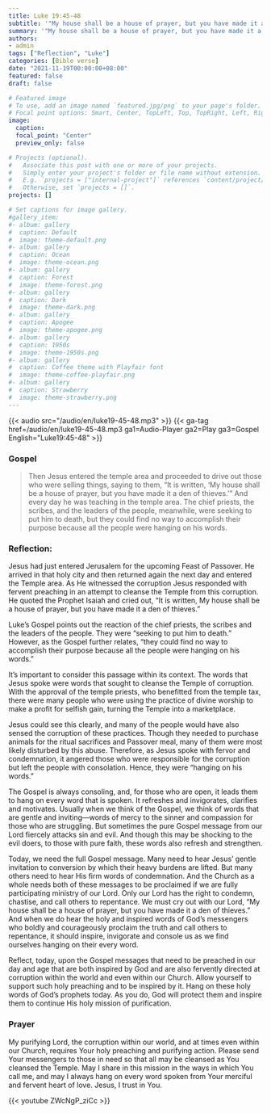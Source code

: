 ```yaml
---
title: Luke 19:45-48
subtitle: '"My house shall be a house of prayer, but you have made it a den of thieves.” - Luke 19:46'
summary: '"My house shall be a house of prayer, but you have made it a den of thieves.” - Luke 19:46'
authors:
- admin
tags: ["Reflection", "Luke"]
categories: [Bible verse]
date: "2021-11-19T00:00:00+08:00"
featured: false
draft: false

# Featured image
# To use, add an image named `featured.jpg/png` to your page's folder.
# Focal point options: Smart, Center, TopLeft, Top, TopRight, Left, Right, BottomLeft, Bottom, BottomRight
image:
  caption:
  focal_point: "Center"
  preview_only: false

# Projects (optional).
#   Associate this post with one or more of your projects.
#   Simply enter your project's folder or file name without extension.
#   E.g. `projects = ["internal-project"]` references `content/project/deep-learning/index.md`.
#   Otherwise, set `projects = []`.
projects: []

# Set captions for image gallery.
#gallery_item:
#- album: gallery
#  caption: Default
#  image: theme-default.png
#- album: gallery
#  caption: Ocean
#  image: theme-ocean.png
#- album: gallery
#  caption: Forest
#  image: theme-forest.png
#- album: gallery
#  caption: Dark
#  image: theme-dark.png
#- album: gallery
#  caption: Apogee
#  image: theme-apogee.png
#- album: gallery
#  caption: 1950s
#  image: theme-1950s.png
#- album: gallery
#  caption: Coffee theme with Playfair font
#  image: theme-coffee-playfair.png
#- album: gallery
#  caption: Strawberry
#  image: theme-strawberry.png
---
```


{{< audio src="/audio/en/luke19-45-48.mp3" >}}
{{< ga-tag href=/audio/en/luke19-45-48.mp3 ga1=Audio-Player ga2=Play ga3=Gospel English="Luke19:45-48" >}}


### Gospel
> Then Jesus entered the temple area and proceeded to drive out those who were selling things, saying to them, “It is written, ‘My house shall be a house of prayer, but you have made it a den of thieves.’” And every day he was teaching in the temple area. The chief priests, the scribes, and the leaders of the people, meanwhile, were seeking to put him to death, but they could find no way to accomplish their purpose because all the people were hanging on his words.

### Reflection:
Jesus had just entered Jerusalem for the upcoming Feast of Passover. He arrived in that holy city and then returned again the next day and entered the Temple area. As He witnessed the corruption Jesus responded with fervent preaching in an attempt to cleanse the Temple from this corruption. He quoted the Prophet Isaiah and cried out, “It is written, My house shall be a house of prayer, but you have made it a den of thieves.”

Luke’s Gospel points out the reaction of the chief priests, the scribes and the leaders of the people.
They were “seeking to put him to death.” However, as the Gospel further relates, “they could find no way to accomplish their purpose because all the people were hanging on his words.”

It’s important to consider this passage within its context. The words that Jesus spoke were words that sought to cleanse the Temple of corruption. With the approval of the temple priests, who benefitted from the temple tax, there were many people who were using the practice of divine worship to make a profit for selfish gain, turning the Temple into a marketplace.

Jesus could see this clearly, and many of the people would have also sensed the corruption of these practices. Though they needed to purchase animals for the ritual sacrifices and Passover meal, many of them were most likely disturbed by this abuse. Therefore, as Jesus spoke with fervor and condemnation, it angered those who were responsible for the corruption but left the people with consolation. Hence, they were “hanging on his words.”

The Gospel is always consoling, and, for those who are open, it leads them to hang on every word that is spoken. It refreshes and invigorates, clarifies and motivates. Usually when we think of the Gospel, we think of words that are gentle and inviting—words of mercy to the sinner and compassion for those who are struggling. But sometimes the pure Gospel message from our Lord fiercely attacks sin and evil. And though this may be shocking to the evil doers, to those with pure faith, these words also refresh and strengthen.

Today, we need the full Gospel message. Many need to hear Jesus’ gentle invitation to conversion by which their heavy burdens are lifted. But many others need to hear His firm words of condemnation. And the Church as a whole needs both of these messages to be proclaimed if we are fully participating ministry of our Lord. Only our Lord has the right to condemn, chastise, and call others to repentance.  We must cry out with our Lord, “My house shall be a house of prayer, but you have made it a den of thieves.” And when we do hear the holy and inspired words of God’s messengers who boldly and courageously proclaim the truth and call others to repentance, it should inspire, invigorate and console us as we find ourselves hanging on their every word.

Reflect, today, upon the Gospel messages that need to be preached in our day and age that are both inspired by God and are also fervently directed at corruption within the world and even within our Church. Allow yourself to support such holy preaching and to be inspired by it. Hang on these holy words of God’s prophets today. As you do, God will protect them and inspire them to continue His holy mission of purification.

### Prayer
My purifying Lord, the corruption within our world, and at times even within our Church, requires Your holy preaching and purifying action. Please send Your messengers to those in need so that all may be cleansed as You cleansed the Temple. May I share in this mission in the ways in which You call me, and may I always hang on every word spoken from Your merciful and fervent heart of love. Jesus, I trust in You.

{{< youtube ZWcNgP_ziCc >}}
